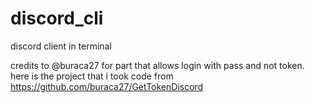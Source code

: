# discord_cli
discord client in terminal

credits to @buraca27 for part that allows login with pass and not token. here is the project that i took code from https://github.com/buraca27/GetTokenDiscord
